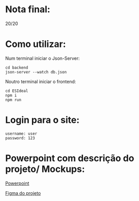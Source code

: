 # Nota final:
20/20

# Como utilizar:

Num terminal iniciar o Json-Server: 

    cd backend
    json-server --watch db.json

Noutro terminal iniciar o frontend:

    cd ESIdeal
    npm i
    npm run

# Login para o site:
    
    username: user
    password: 123

# Powerpoint com descrição do projeto/ Mockups:
[Powerpoint](docs/Apresentação%20IPM.pptx)

[Figma do projeto](https://www.figma.com/design/GmqrjPl8rs7rdYdfkNIih1/IPM-grupo-34?m=auto&t=5zKcNIynYzN69SgB-1)
